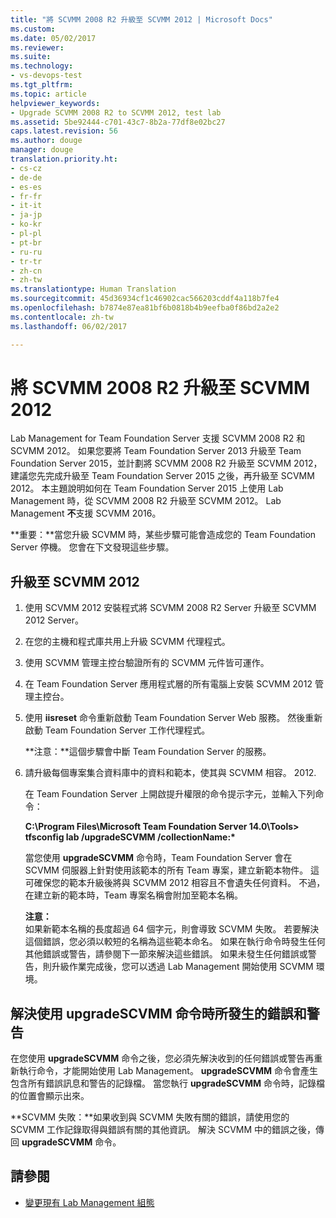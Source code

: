 ```yaml
---
title: "將 SCVMM 2008 R2 升級至 SCVMM 2012 | Microsoft Docs"
ms.custom: 
ms.date: 05/02/2017
ms.reviewer: 
ms.suite: 
ms.technology:
- vs-devops-test
ms.tgt_pltfrm: 
ms.topic: article
helpviewer_keywords:
- Upgrade SCVMM 2008 R2 to SCVMM 2012, test lab
ms.assetid: 5be92444-c701-43c7-8b2a-77df8e02bc27
caps.latest.revision: 56
ms.author: douge
manager: douge
translation.priority.ht:
- cs-cz
- de-de
- es-es
- fr-fr
- it-it
- ja-jp
- ko-kr
- pl-pl
- pt-br
- ru-ru
- tr-tr
- zh-cn
- zh-tw
ms.translationtype: Human Translation
ms.sourcegitcommit: 45d36934cf1c46902cac566203cddf4a118b7fe4
ms.openlocfilehash: b7874e87ea81bf6b0818b4b9eefba0f86bd2a2e2
ms.contentlocale: zh-tw
ms.lasthandoff: 06/02/2017

---
```

# <a name="upgrade-scvmm-2008-r2-to-scvmm-2012"></a>將 SCVMM 2008 R2 升級至 SCVMM 2012

Lab Management for Team Foundation Server 支援 SCVMM 2008 R2 和 SCVMM 2012。 如果您要將 Team Foundation Server 2013 升級至 Team Foundation Server 2015，並計劃將 SCVMM 2008 R2 升級至 SCVMM 2012，建議您先完成升級至 Team Foundation Server 2015 之後，再升級至 SCVMM 2012。 本主題說明如何在 Team Foundation Server 2015 上使用 Lab Management 時，從 SCVMM 2008 R2 升級至 SCVMM 2012。
Lab Management **不**支援 SCVMM 2016。 

**重要：**當您升級 SCVMM 時，某些步驟可能會造成您的 Team Foundation Server 停機。 您會在下文發現這些步驟。

## <a name="upgrading-to-scvmm-2012"></a>升級至 SCVMM 2012

1. 使用 SCVMM 2012 安裝程式將 SCVMM 2008 R2 Server 升級至 SCVMM 2012 Server。

1. 在您的主機和程式庫共用上升級 SCVMM 代理程式。

1. 使用 SCVMM 管理主控台驗證所有的 SCVMM 元件皆可運作。

1. 在 Team Foundation Server 應用程式層的所有電腦上安裝 SCVMM 2012 管理主控台。

1. 使用 **iisreset** 命令重新啟動 Team Foundation Server Web 服務。 然後重新啟動 Team Foundation Server 工作代理程式。

   **注意：**這個步驟會中斷 Team Foundation Server 的服務。

1. 請升級每個專案集合資料庫中的資料和範本，使其與 SCVMM 相容。 
   2012.

   在 Team Foundation Server 上開啟提升權限的命令提示字元，並輸入下列命令：

   **C:\\Program Files\\Microsoft Team Foundation Server 14.0\\Tools\> tfsconfig lab /upgradeSCVMM /collectionName:\***

   當您使用 **upgradeSCVMM** 命令時，Team Foundation Server 會在 SCVMM 伺服器上針對使用該範本的所有 Team 專案，建立新範本物件。 這可確保您的範本升級後將與 SCVMM 2012 相容且不會遺失任何資料。 不過，在建立新的範本時，Team 專案名稱會附加至範本名稱。

   **注意：**  
   如果新範本名稱的長度超過 64 個字元，則會導致 SCVMM 失敗。 若要解決這個錯誤，您必須以較短的名稱為這些範本命名。 如果在執行命令時發生任何其他錯誤或警告，請參閱下一節來解決這些錯誤。 如果未發生任何錯誤或警告，則升級作業完成後，您可以透過 Lab Management 開始使用 SCVMM 環境。

## <a name="resolving-errors-and-warnings-when-using-the-upgradescvmm-command"></a>解決使用 upgradeSCVMM 命令時所發生的錯誤和警告

在您使用 **upgradeSCVMM** 命令之後，您必須先解決收到的任何錯誤或警告再重新執行命令，才能開始使用 Lab Management。 **upgradeSCVMM** 命令會產生包含所有錯誤訊息和警告的記錄檔。 當您執行 **upgradeSCVMM** 命令時，記錄檔的位置會顯示出來。

**SCVMM 失敗：**如果收到與 SCVMM 失敗有關的錯誤，請使用您的 SCVMM 工作記錄取得與錯誤有關的其他資訊。 解決 SCVMM 中的錯誤之後，傳回 **upgradeSCVMM** 命令。

## <a name="see-also"></a>請參閱

* [變更現有 Lab Management 組態](https://msdn.microsoft.com/library/ee704508%28v=vs.140%29.aspx)

